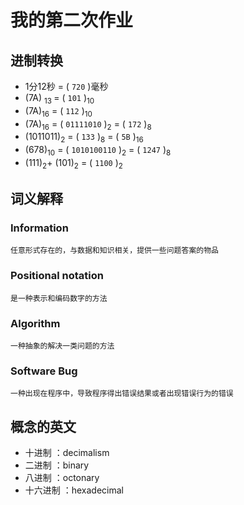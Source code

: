 # 我的第二次作业

## 进制转换

* 1分12秒 = ( `720` )毫秒
* (7A) <sub>13 </sub> = ( `101` )<sub>10</sub>
* (7A)<sub>16</sub> = ( `112` )<sub>10</sub>
* (7A)<sub>16</sub> = ( `01111010` )<sub>2</sub> = ( `172` )<sub>8</sub>
* (1011011)<sub>2</sub> = ( `133` )<sub>8</sub>
 = ( `5B` )<sub>16</sub>
* (678)<sub>10</sub>
  = ( `1010100110` )<sub>2</sub>
  = ( `1247` )<sub>8</sub>
* (111)<sub>2</sub>+ (101)<sub>2</sub> = ( `1100` )<sub>2</sub>


## 词义解释
### Information
```
任意形式存在的，与数据和知识相关，提供一些问题答案的物品
```
### Positional notation
```
是一种表示和编码数字的方法
```

### Algorithm
```
一种抽象的解决一类问题的方法
```

### Software Bug
```
一种出现在程序中，导致程序得出错误结果或者出现错误行为的错误
```

## 概念的英文
* 十进制 ：decimalism
* 二进制 ：binary
* 八进制 ：octonary
* 十六进制 ：hexadecimal 